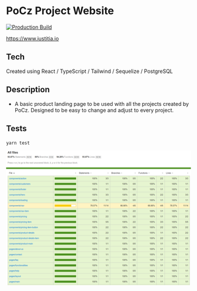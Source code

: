 # PoCz Project Website

[![Production Build](https://github.com/gugazimmermann/pocz-projects-website/actions/workflows/main.yml/badge.svg)](https://github.com/gugazimmermann/pocz-projects-website/actions/workflows/main.yml)

<https://www.iustitia.io>

## Tech

Created using React / TypeScript / Tailwind / Sequelize / PostgreSQL

## Description

- A basic product landing page to be used with all the projects created by PoCz. Designed to be easy to change and adjust to every project.

## Tests

  `yarn test`

  ![Tests Coverage](./readme-imgs/tests.png)
  